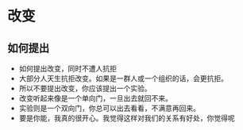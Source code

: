 # 改变

## 如何提出
- 如何提出改变，同时不遭人抗拒
- 大部分人天生抗拒改变。如果是一群人或一个组织的话，会更抗拒。
- 所以不要提出改变，你应该提出一个实验。
- 改变听起来像是一个单向门，一旦出去就回不来。
- 实验则是一个双向门，你总可以出去看看，不满意再回来。
- 要是你能，我真的很开心。我觉得这样对我们的关系有好处，你觉得呢